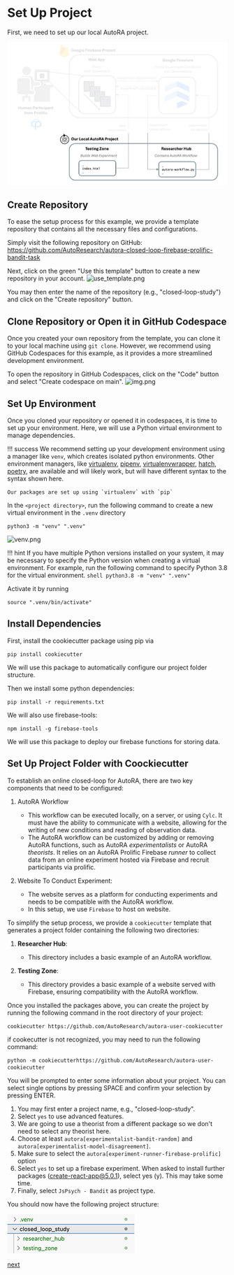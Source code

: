 # Set Up Project

First, we need to set up our local AutoRA project.

![Setup](../img/system_project.png)

## Create Repository
To ease the setup process for this example, we provide a template repository that contains all the necessary files and configurations. 

Simply visit the following repository on GitHub: https://github.com/AutoResearch/autora-closed-loop-firebase-prolific-bandit-task

Next, click on the green "Use this template" button to create a new repository in your account.
![use_template.png](img/use_template.png)

You may then enter the name of the repository (e.g., "closed-loop-study") and click on the "Create repository" button.

## Clone Repository or Open it in GitHub Codespace

Once you created your own repository from the template, you can clone it to your local machine using ``git clone``. However, we recommend using GitHub Codespaces for this example, as it provides a more streamlined development environment.

To open the repository in GitHub Codespaces, click on the "Code" button and select "Create codespace on main".
![img.png](img/open_codespace.png)

## Set Up Environment

Once you cloned your repository or opened it in codespaces, it is time to set up your environment. Here, we will use a Python virtual environment to manage dependencies.

!!! success
    We recommend setting up your development environment using a manager like `venv`, which creates isolated python 
    environments. Other environment managers, like 
    [virtualenv](https://virtualenv.pypa.io/en/latest/),
    [pipenv](https://pipenv.pypa.io/en/latest/),
    [virtualenvwrapper](https://virtualenvwrapper.readthedocs.io/en/latest/), 
    [hatch](https://hatch.pypa.io/latest/), 
    [poetry](https://python-poetry.org), 
    are available and will likely work, but will have different syntax to the syntax shown here. 

    Our packages are set up using `virtualenv` with `pip`  

In the `<project directory>`, run the following command to create a new virtual environment in the `.venv` directory

```shell
python3 -m "venv" ".venv" 
```
![venv.png](img/venv.png)

!!! hint
    If you have multiple Python versions installed on your system, it may be necessary to specify the Python version when creating a virtual environment. For example, run the following command to specify Python 3.8 for the virtual environment. 
    ```shell
    python3.8 -m "venv" ".venv" 
    ```

Activate it by running
```shell
source ".venv/bin/activate"
```

## Install Dependencies

First, install the cookiecutter package using pip via

```shell
pip install cookiecutter
```

We will use this package to automatically configure our project folder structure. 

Then we install some python dependencies:
```shell
pip install -r requirements.txt
```

We  will also use firebase-tools:
```shell
npm install -g firebase-tools
```

We will use this package to deploy our firebase functions for storing data.

## Set Up Project Folder with Coockiecutter

To establish an online closed-loop for AutoRA, there are two key components that need to be configured:

1. AutoRA Workflow
    - This workflow can be executed locally, on a server, or using `Cylc`. It must have the ability to communicate with a website, allowing for the writing of new conditions and reading of observation data.
    - The AutoRA workflow can be customized by adding or removing AutoRA functions, such as AutoRA *experimentalists* or AutoRA *theorists*. It relies on an AutoRA Prolific Firebase *runner* to collect data from an online experiment hosted via Firebase and recruit participants via prolific.

2. Website To Conduct Experiment:
    - The website serves as a platform for conducting experiments and needs to be compatible with the AutoRA workflow.
    - In this setup, we use `Firebase` to host on website.

To simplify the setup process, we provide a `cookiecutter` template that generates a project folder containing the following two directories:

1. **Researcher Hub**:
    - This directory includes a basic example of an AutoRA workflow.

2. **Testing Zone**:
    - This directory provides a basic example of a website served with Firebase, ensuring compatibility with the AutoRA workflow.

Once you installed the packages above, you can create the project by running the following command in the root directory of your project:

```shell
cookiecutter https://github.com/AutoResearch/autora-user-cookiecutter
```

if cookecutter is not recognized, you may need to run the following command:

```shell
python -m cookiecutterhttps://github.com/AutoResearch/autora-user-cookiecutter
```

You will be prompted to enter some information about your project. You can select single options by pressing SPACE and confirm your selection by pressing ENTER.

1. You may first enter a project name, e.g., "closed-loop-study".
2. Select ``yes`` to use advanced features.
3. We are going to use a theorist from a different package so we don't need to select any theorist here.
4. Choose at least ``autora[experimentalist-bandit-random]`` and ``autora[experimentalist-model-disagreement]``.
5. Make sure to select the ``autora[experiment-runner-firebase-prolific]`` option
6. Select ``yes`` to set up a firebase experiment. When asked to install further packages (create-react-app@5.0.1), select yes (y). This may take some time.
7. Finally, select ``JsPsych - Bandit`` as project type.

You should now have the following project structure:

![project_structure.png](../img/project_structure.png)

[next](firebase.md)


